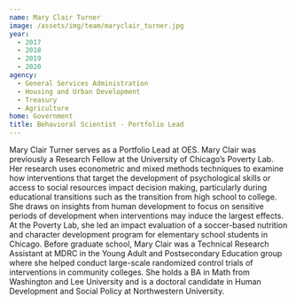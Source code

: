```yaml
---
name: Mary Clair Turner
image: /assets/img/team/maryclair_turner.jpg 
year: 
  - 2017
  - 2018
  - 2019
  - 2020
agency:  
  - General Services Administration
  - Housing and Urban Development
  - Treasury
  - Agriculture
home: Government
title: Behavioral Scientist - Portfolio Lead
---
```


Mary Clair Turner serves as a Portfolio Lead at OES. Mary Clair was previously a Research Fellow at the University of Chicago’s Poverty Lab. Her research uses econometric and mixed methods techniques to examine how interventions that target the development of psychological skills or access to social resources impact decision making, particularly during educational transitions such as the transition from high school to college. She draws on insights from human development to focus on sensitive periods of development when interventions may induce the largest effects. At the Poverty Lab, she led an impact evaluation of a soccer-based nutrition and character development program for elementary school students in Chicago. Before graduate school, Mary Clair was a Technical Research Assistant at MDRC in the Young Adult and Postsecondary Education group where she helped conduct large-scale randomized control trials of interventions in community colleges. She holds a BA in Math from Washington and Lee University and is a doctoral candidate in Human Development and Social Policy at Northwestern University.
